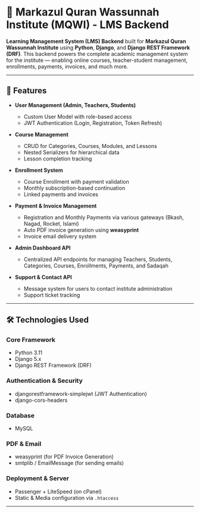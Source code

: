 # 📘 Markazul Quran Wassunnah Institute (MQWI) - LMS Backend

**Learning Management System (LMS) Backend** built for **Markazul Quran Wassunnah Institute** using **Python**, **Django**, and **Django REST Framework (DRF)**.
This backend powers the complete academic management system for the institute — enabling online courses, teacher-student management, enrollments, payments, invoices, and much more.

---

## 🚀 Features

- **User Management (Admin, Teachers, Students)**
  - Custom User Model with role-based access
  - JWT Authentication (Login, Registration, Token Refresh)

- **Course Management**
  - CRUD for Categories, Courses, Modules, and Lessons
  - Nested Serializers for hierarchical data
  - Lesson completion tracking

- **Enrollment System**
  - Course Enrollment with payment validation
  - Monthly subscription-based continuation
  - Linked payments and invoices

- **Payment & Invoice Management**
  - Registration and Monthly Payments via various gateways (Bkash, Nagad, Rocket, Islami)
  - Auto PDF invoice generation using **weasyprint**
  - Invoice email delivery system

- **Admin Dashboard API**
  - Centralized API endpoints for managing Teachers, Students, Categories, Courses, Enrollments, Payments, and Sadaqah

- **Support & Contact API**
  - Message system for users to contact institute administration
  - Support ticket tracking

---

## 🛠️ Technologies Used

### **Core Framework**
- Python 3.11
- Django 5.x
- Django REST Framework (DRF)

### **Authentication & Security**
- djangorestframework-simplejwt (JWT Authentication)
- django-cors-headers

### **Database**
- MySQL

### **PDF & Email**
- weasyprint (for PDF Invoice Generation)
- smtplib / EmailMessage (for sending emails)

### **Deployment & Server**
- Passenger + LiteSpeed (on cPanel)
- Static & Media configuration via `.htaccess`

---
